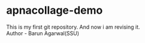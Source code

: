 # apnacollage-demo
This is my first git repository.
And now i am revising it.
<br>
Author - Barun Agarwal(SSU)
